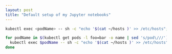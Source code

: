 ```yaml
---
layout: post
title: "Default setup of my Jupyter notebooks"
---
```


~~~~ {.bash .numberLines}
kubectl exec <podName> -- sh -c "echo '$(cat ~/hosts )' >> /etc/hosts"; 
~~~~

~~~~ {.bash .numberLines}
for podName in $(kubectl get pods -l foo=bar -o name | sed 's/pod\///'); do
  kubectl exec $podName -- sh -c "echo '$(cat ~/hosts )' >> /etc/hosts"; 
done
~~~~
